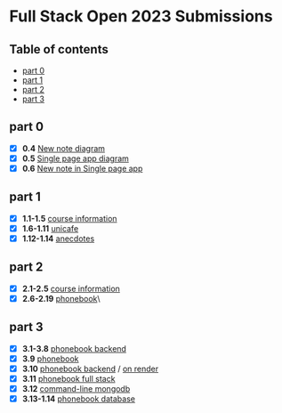# Full Stack Open 2023 Submissions <!-- omit from toc -->

## Table of contents <!-- omit from toc -->
- [part 0](#part-0)
- [part 1](#part-1)
- [part 2](#part-2)
- [part 3](#part-3)

## part 0
- [x] **0.4** [New note diagram](./part0/new-note-diagram.md)
- [x] **0.5** [Single page app diagram](./part0/spa-diagram.md)
- [x] **0.6** [New note in Single page app](./part0/spa-new-note-diagram.md)

## part 1
- [x] **1.1-1.5** [course information](./part1/courseinfo/)
- [x] **1.6-1.11** [unicafe](./part1/unicafe/)
- [x] **1.12-1.14** [anecdotes](./part1/anecdotes/)

## part 2
- [x] **2.1-2.5** [course information](./part2/courseinfo/)
- [x] **2.6-2.19** [phonebook](./part2/phonebook/)\

## part 3
- [x] **3.1-3.8** [phonebook backend](https://github.com/nooa-p/fso-part3)
- [x] **3.9** [phonebook](./part3/phonebook/)
- [x] **3.10** [phonebook backend](https://github.com/nooa-p/fso-part3) / [on render](https://fso-backend-kiqt.onrender.com/)
- [x] **3.11** [phonebook full stack](https://fso-backend-kiqt.onrender.com/) 
- [x] **3.12** [command-line mongodb](https://github.com/nooa-p/fso-part3/blob/main/mongo.js)
- [x] **3.13-1.14** [phonebook database](https://github.com/nooa-p/fso-part3)